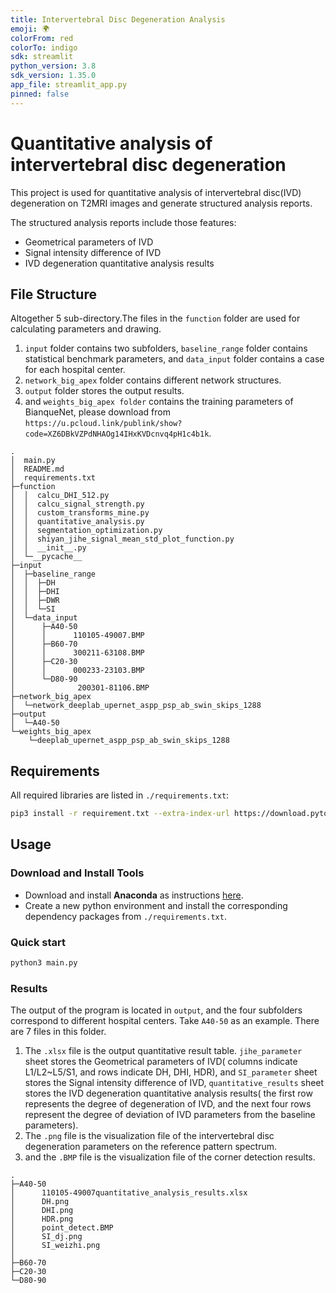 ```yaml
---
title: Intervertebral Disc Degeneration Analysis
emoji: 🌍
colorFrom: red
colorTo: indigo
sdk: streamlit
python_version: 3.8
sdk_version: 1.35.0
app_file: streamlit_app.py
pinned: false
---
```


# Quantitative analysis of intervertebral disc degeneration

This project is used for quantitative analysis of intervertebral disc(IVD) degeneration on T2MRI images
and generate structured analysis reports.

The structured analysis reports include those features:

- Geometrical parameters of IVD
- Signal intensity difference of IVD
- IVD degeneration quantitative analysis results

## File Structure

Altogether 5 sub-directory.The files in the `function` folder are used for calculating parameters and drawing.

1. `input` folder contains two subfolders, `baseline_range` folder contains statistical benchmark parameters,
   and `data_input` folder contains a case for each hospital center.
2. `network_big_apex` folder contains different network structures.
3. `output` folder stores the output results.
4. and `weights_big_apex folder` contains the training parameters of BianqueNet, please download from `https://u.pcloud.link/publink/show?code=XZ6DBkVZPdNHAOg14IHxKVDcnvq4pH1c4b1k`.

```
.
│  main.py
│  README.md
│  requirements.txt  
├─function
│  │  calcu_DHI_512.py
│  │  calcu_signal_strength.py
│  │  custom_transforms_mine.py
│  │  quantitative_analysis.py
│  │  segmentation_optimization.py
│  │  shiyan_jihe_signal_mean_std_plot_function.py
│  │  __init__.py
│  └─__pycache__     
├─input
│  ├─baseline_range
│  │  ├─DH       
│  │  ├─DHI     
│  │  ├─DWR       
│  │  └─SI   
│  └─data_input
│      ├─A40-50
│      │      110105-49007.BMP  
│      ├─B60-70
│      │      300211-63108.BMP  
│      ├─C20-30
│      │      000233-23103.BMP  
│      └─D80-90
│              200301-81106.BMP        
├─network_big_apex
│  └─network_deeplab_upernet_aspp_psp_ab_swin_skips_1288
├─output
│  └─A40-50
└─weights_big_apex
    └─deeplab_upernet_aspp_psp_ab_swin_skips_1288
```

## Requirements

All required libraries are listed in `./requirements.txt`:

```bash
pip3 install -r requirement.txt --extra-index-url https://download.pytorch.org/whl/cpu
```

## Usage

### Download and Install Tools

- Download and install **Anaconda** as instructions [here](https://docs.anaconda.com/anaconda/install/index.html).
- Create a new python environment and install the corresponding dependency packages from `./requirements.txt`.

### Quick start

```bash
python3 main.py
```

### Results

The output of the program is located in `output`, and the four subfolders correspond to different hospital
centers. Take `A40-50` as an example. There are 7 files in this folder.

1. The `.xlsx` file is the output quantitative result table. `jihe_parameter` sheet stores the Geometrical parameters of
   IVD( columns indicate L1/L2~L5/S1, and rows indicate DH, DHI, HDR), and `SI_parameter` sheet stores the Signal intensity
   difference of IVD, `quantitative_results` sheet stores the IVD degeneration quantitative analysis results( the first row
   represents the degree of degeneration of IVD, and the next four rows represent the degree of
   deviation of IVD parameters from the baseline parameters).
2. The `.png` file is the visualization file of the intervertebral disc degeneration parameters on the reference pattern spectrum.
3. and the `.BMP` file is the visualization file of the corner detection results.

```
.
├─A40-50
│      110105-49007quantitative_analysis_results.xlsx
│      DH.png
│      DHI.png
│      HDR.png
│      point_detect.BMP
│      SI_dj.png
│      SI_weizhi.png
│    
├─B60-70 
├─C20-30
└─D80-90
```
